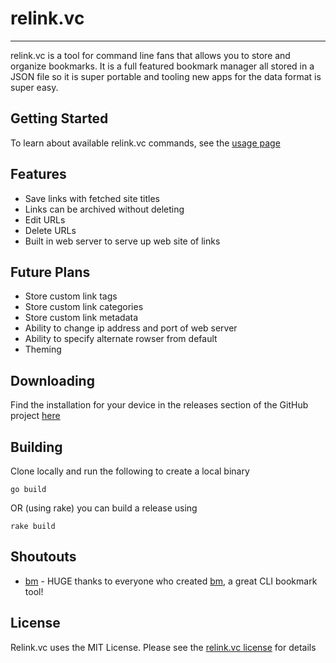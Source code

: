 # relink.vc
---
relink.vc is a tool for command line fans that allows you to store and organize bookmarks. It is a full featured bookmark manager all stored in a JSON file so it is super portable and tooling new apps for the data format is super easy.

## Getting Started
To learn about available relink.vc commands, see the [usage page](./usage/)

## Features
* Save links with fetched site titles
* Links can be archived without deleting
* Edit URLs
* Delete URLs
* Built in web server to serve up web site of links

## Future Plans
* Store custom link tags
* Store custom link categories
* Store custom link metadata
* Ability to change ip address and port of web server
* Ability to specify alternate rowser from default
* Theming


## Downloading
Find the installation for your device in the releases section of the GitHub project [here](https://github.com/sottey/relink.vc/releases)


## Building

Clone locally and run the following to create a local binary
```
go build
```

OR (using rake) you can build a release using
```
rake build
```

## Shoutouts

* [bm](https://github.com/kcwebapply/bm) - HUGE thanks to everyone who created [bm](https://github.com/kcwebapply/bm), a great CLI bookmark tool!


## License

Relink.vc uses the MIT License. Please see the [relink.vc license](https://github.com/sottey/relink.vc/blob/main/LICENSE) for details